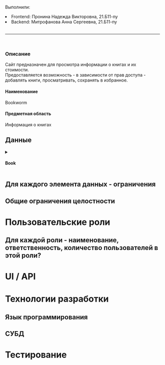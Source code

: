 Выполнили:
<li>Frontend: Пронина Надежда Викторовна, 21.Б11-пу</li>
<li>Backend: Митрофанова Анна Сергеевна, 21.Б11-пу</li>
<br>
<hr>
<br>
<h3>Описание</h3> 
Сайт предназначен для просмотра информации о книгах и их стоимости.<br> Предоставляется возможность - в зависимости от прав доступа - добавлять книги, просматривать, сохранять в избранное. <br>
<h4>Наименование</h4>  
Bookworm
<h4>Предметная область</h4> 
Информация о книгах <br>
<h2>Данные</h2> 

<details> 
  
<summary> <h4>Book</h4> </summary>

|Название|Тип|Ограничение|
|-:|:-:|:-|
|id|int64|not null, >0|
|name|string|not null, len>0|
|authir_id|int64| >0, not null|
|price|float| >=0, not null|
|genre_id|int64| >0, not null|

</details>


## Для каждого элемента данных - ограничения
## Общие ограничения целостности
# Пользовательские роли
## Для каждой роли - наименование, ответственность, количество пользователей в этой роли?
# UI / API 
# Технологии разработки
## Язык программирования
## СУБД
# Тестирование

